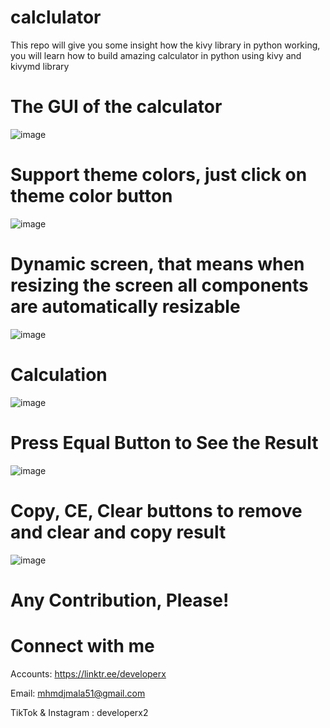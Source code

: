 # calclulator
This repo will give you some insight how the kivy library in python working, you will learn how to build amazing calculator in python using kivy and kivymd library

# The GUI of the calculator

![image](https://user-images.githubusercontent.com/70474875/171501899-23ccea3a-e219-41a6-9c8d-f749b603702e.png)

# Support theme colors, just click on theme color button

![image](https://user-images.githubusercontent.com/70474875/171502047-343441a7-2e80-47e6-aaf9-6d63c63804db.png)

# Dynamic screen, that means when resizing the screen all components are automatically resizable

![image](https://user-images.githubusercontent.com/70474875/171502253-15cabde7-b051-4f46-bed0-a0fc185a6e0e.png)

# Calculation

![image](https://user-images.githubusercontent.com/70474875/171502981-fccc8f6d-5746-4138-95d0-59bb9ed67263.png)

# Press Equal Button to See the Result

![image](https://user-images.githubusercontent.com/70474875/171503017-e6ad2888-e14e-4fa9-9eae-963fbe6fd3d9.png)

# Copy, CE, Clear buttons to remove and clear and copy result

![image](https://user-images.githubusercontent.com/70474875/171503425-0457dbfa-d1ea-44fc-8412-155acebcec28.png)


# Any Contribution, Please!

# Connect with me

Accounts: https://linktr.ee/developerx

Email: mhmdjmala51@gmail.com

TikTok & Instagram : developerx2


